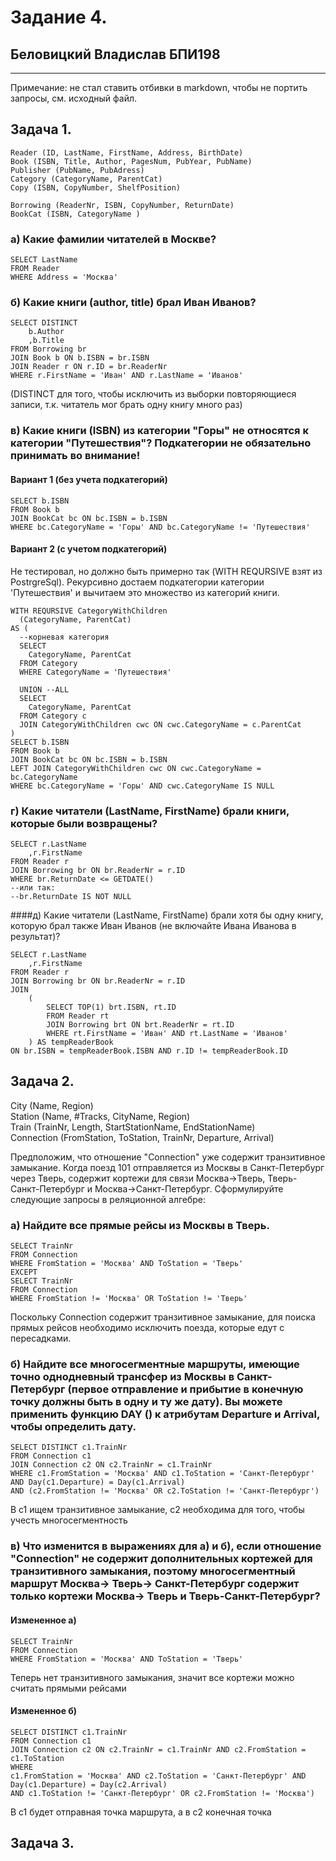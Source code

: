 # Задание 4.## Беловицкий Владислав БПИ198---Примечание: не стал ставить отбивки в markdown, чтобы не портить запросы, см. исходный файл.## Задача 1.```Reader (ID, LastName, FirstName, Address, BirthDate)Book (ISBN, Title, Author, PagesNum, PubYear, PubName)Publisher (PubName, PubAdress)Category (CategoryName, ParentCat)Copy (ISBN, CopyNumber, ShelfPosition)Borrowing (ReaderNr, ISBN, CopyNumber, ReturnDate)BookCat (ISBN, CategoryName )```### а) Какие фамилии читателей в Москве?```SELECT LastNameFROM ReaderWHERE Address = 'Москва'```### б) Какие книги (author, title) брал Иван Иванов?```SELECT DISTINCT 	b.Author	,b.TitleFROM Borrowing brJOIN Book b ON b.ISBN = br.ISBNJOIN Reader r ON r.ID = br.ReaderNrWHERE r.FirstName = 'Иван' AND r.LastName = 'Иванов'```(DISTINCT для того, чтобы исключить из выборки повторяющиеся записи, т.к. читатель мог брать одну книгу много раз) ### в) Какие книги (ISBN) из категории "Горы" не относятся к категории "Путешествия"? Подкатегории не обязательно принимать во внимание!#### Вариант 1 (без учета подкатегорий)```SELECT b.ISBNFROM Book bJOIN BookCat bc ON bc.ISBN = b.ISBNWHERE bc.CategoryName = 'Горы' AND bc.CategoryName != 'Путешествия'```#### Вариант 2 (с учетом подкатегорий)Не тестировал, но должно быть примерно так (WITH REQURSIVE взят из PostrgreSql). Рекурсивно достаем подкатегории категории 'Путешествия' и вычитаем это множество из категорий книги. <br>```WITH REQURSIVE CategoryWithСhildren  (CategoryName, ParentCat)AS (  --корневая категория  SELECT	CategoryName, ParentCat  FROM Category  WHERE CategoryName = 'Путешествия'    UNION --ALL  SELECT	CategoryName, ParentCat  FROM Category c  JOIN CategoryWithСhildren cwc ON cwc.CategoryName = c.ParentCat)SELECT b.ISBNFROM Book bJOIN BookCat bc ON bc.ISBN = b.ISBNLEFT JOIN CategoryWithСhildren cwc ON cwc.CategoryName = bc.CategoryNameWHERE bc.CategoryName = 'Горы' AND cwc.CategoryName IS NULL```### г) Какие читатели (LastName, FirstName) брали книги, которые были возвращены?```SELECT r.LastName	,r.FirstNameFROM Reader rJOIN Borrowing br ON br.ReaderNr = r.IDWHERE br.ReturnDate <= GETDATE()--или так:--br.ReturnDate IS NOT NULL```####д) Какие читатели (LastName, FirstName) брали хотя бы одну книгу, которую брал также Иван Иванов (не включайте Ивана Иванова в результат)?```SELECT r.LastName	,r.FirstNameFROM Reader rJOIN Borrowing br ON br.ReaderNr = r.IDJOIN     (        SELECT TOP(1) brt.ISBN, rt.ID        FROM Reader rt        JOIN Borrowing brt ON brt.ReaderNr = rt.ID        WHERE rt.FirstName = 'Иван' AND rt.LastName = 'Иванов'    ) AS tempReaderBookON br.ISBN = tempReaderBook.ISBN AND r.ID != tempReaderBook.ID```## Задача 2.City (Name, Region)</br>Station (Name, #Tracks, CityName, Region)</br>Train (TrainNr, Length, StartStationName, EndStationName)</br>Connection (FromStation, ToStation, TrainNr, Departure, Arrival)</br>Предположим, что отношение "Connection" уже содержит транзитивное замыкание. Когда поезд 101 отправляется из Москвы в Санкт-Петербург через Тверь, содержит кортежи для связи Москва->Тверь, Тверь-Санкт-Петербург и Москва->Санкт-Петербург. Сформулируйте следующие запросы в реляционной алгебре:### а) Найдите все прямые рейсы из Москвы в Тверь.```SELECT TrainNrFROM ConnectionWHERE FromStation = 'Москва' AND ToStation = 'Тверь'EXCEPTSELECT TrainNrFROM ConnectionWHERE FromStation != 'Москва' OR ToStation != 'Тверь'```Поскольку Connection содержит транзитивное замыкание, для поиска прямых рейсов необходимо исключить поезда, которые едут с пересадками.### б) Найдите все многосегментные маршруты, имеющие точно однодневный трансфер из Москвы в Санкт-Петербург (первое отправление и прибытие в конечную точку должны быть в одну и ту же дату). Вы можете применить функцию DAY () к атрибутам Departure и Arrival, чтобы определить дату.```SELECT DISTINCT с1.TrainNrFROM Сonnection с1JOIN Connection c2 ON c2.TrainNr = c1.TrainNrWHERE c1.FromStation = 'Москва' AND c1.ToStation = 'Санкт-Петербург' AND Day(c1.Departure) = Day(c1.Arrival)AND (c2.FromStation != 'Москва' OR c2.ToStation != 'Санкт-Петербург') ```В с1 ищем транзитивное замыкание, с2 необходима для того, чтобы учесть многосегментность### в) Что изменится в выражениях для а) и б), если отношение "Connection" не содержит дополнительных кортежей для транзитивного замыкания, поэтому многосегментный маршрут Москва-> Тверь-> Санкт-Петербург содержит только кортежи Москва-> Тверь и Тверь-Санкт-Петербург?#### Измененное а)```SELECT TrainNrFROM ConnectionWHERE FromStation = 'Москва' AND ToStation = 'Тверь'```Теперь нет транзитивного замыкания, значит все кортежи можно считать прямыми рейсами#### Измененное б)```SELECT DISTINCT с1.TrainNrFROM Сonnection с1JOIN Connection c2 ON c2.TrainNr = c1.TrainNr AND c2.FromStation = c1.ToStationWHERE c1.FromStation = 'Москва' AND c2.ToStation = 'Санкт-Петербург' AND Day(c1.Departure) = Day(c2.Arrival)AND c1.ToStation != 'Санкт-Петербург' OR c2.FromStation != 'Москва') ```В c1 будет отправная точка маршрута, а в c2 конечная точка## Задача 3.